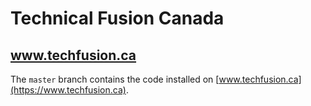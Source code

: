 # Technical Fusion Canada

## www.techfusion.ca

The `master` branch contains the code installed on [www.techfusion.ca](https://www.techfusion.ca).
